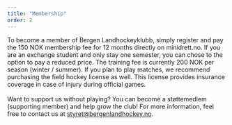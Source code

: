 ```yaml
---
title: "Membership"
order: 2
---
```


To become a member of Bergen Landhockeyklubb, simply register and pay the 150 NOK membership fee for 12 months directly on minidrett.no. If you are an exchange student and only stay one semester, you can chose to the option to pay a reduced price.
The training fee is currently 200 NOK per season (winter / summer).
If you plan to play matches, we recommend purchasing the field hockey license as well.
This license provides insurance coverage in case of injury during official games.
<br>
<br>
Want to support us without playing? You can become a støttemedlem (supporting member) and help grow the club!
For more information, feel free to contact us at styret@bergenlandhockey.no.
